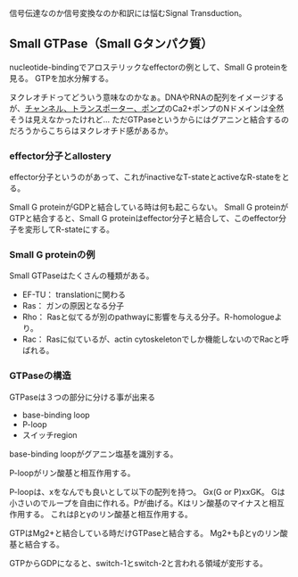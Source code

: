 信号伝達なのか信号変換なのか和訳には悩むSignal Transduction。

## Small GTPase（Small Gタンパク質）

nucleotide-bindingでアロステリックなeffectorの例として、Small G proteinを見る。
GTPを加水分解する。

ヌクレオチドってどういう意味なのかなぁ。DNAやRNAの配列をイメージするが、[チャンネル、トランスポーター、ポンプ](チャンネル、トランスポーター、ポンプ.md)のCa2+ポンプのNドメインは全然そうは見えなかったけれど…
ただGTPaseというからにはグアニンと結合するのだろうからこちらはヌクレオチド感があるか。

### effector分子とallostery

effector分子というのがあって、これがinactiveなT-stateとactiveなR-stateをとる。

Small G proteinがGDPと結合している時は何も起こらない。
Small G proteinがGTPと結合すると、Small G proteinはeffector分子と結合して、このeffector分子を変形してR-stateにする。

### Small G proteinの例

Small GTPaseはたくさんの種類がある。

- EF-TU： translationに関わる
- Ras： ガンの原因となる分子
- Rho： Rasと似てるが別のpathwayに影響を与える分子。R-homologueより。
- Rac： Rasに似ているが、actin cytoskeletonでしか機能しないのでRacと呼ばれる。

### GTPaseの構造

GTPaseは３つの部分に分ける事が出来る

- base-binding loop
- P-loop
- スイッチregion

base-binding loopがグアニン塩基を識別する。

P-loopがリン酸基と相互作用する。

P-loopは、xをなんでも良いとして以下の配列を持つ。 Gx(G or P)xxGK。
Gは小さいのでループを自由に作れる。Pが曲げる。Kはリン酸基のマイナスと相互作用する。
これはβとγのリン酸基と相互作用する。

GTPはMg2+と結合している時だけGTPaseと結合する。
Mg2+もβとγのリン酸基と結合する。 

GTPからGDPになると、switch-1とswitch-2と言われる領域が変形する。